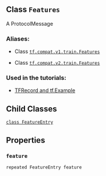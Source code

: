 

## Class  `Features` 
A ProtocolMessage



### Aliases:

- Class [ `tf.compat.v1.train.Features` ](/api_docs/python/tf/train/Features)

- Class [ `tf.compat.v2.train.Features` ](/api_docs/python/tf/train/Features)



### Used in the tutorials:

- [TFRecord and tf.Example](https://tensorflow.google.cn/tutorials/load_data/tfrecord)



## Child Classes
[ `class FeatureEntry` ](https://tensorflow.google.cn/api_docs/python/tf/train/Features/FeatureEntry)



## Properties


###  `feature` 
 `repeated FeatureEntry feature` 


